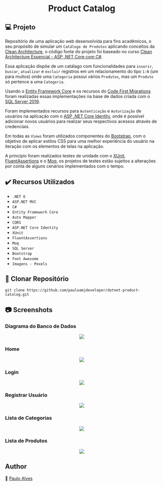 <h1 align="center">Product Catalog</h1>

## :computer: Projeto

Repositório de uma aplicação web desenvolvida para fins acadêmicos, o seu propósito de simular um `Catálogo de Produtos` aplicando conceitos da [Clean Architecture](https://blog.cleancoder.com/uncle-bob/2012/08/13/the-clean-architecture.html), o código fonte do projeto foi baseado no curso [Clean Architecture Essencial - ASP .NET Core com C#](https://www.udemy.com/course/clean-architecture-essencial-asp-net-core-com-c/).

Essa aplicação dispõe de um catálago com funcionalidades para  `inserir`, `buscar`, `atualizar` e `excluir` registros em um relacionamento do tipo `1:N` (um para muitos)
onde uma `Categoria` possui vários `Produtos`, mas um `Produto` só pertence a uma  `Categoria`.

Usando o [Entity Framework Core](https://docs.microsoft.com/pt-br/ef/core/) e os recursos do [Code First Migrations](https://docs.microsoft.com/pt-br/ef/ef6/modeling/code-first/migrations/) foram realizadas essas implementações na base de dados criada com o 
[SQL Server 2019](https://www.microsoft.com/pt-br/sql-server/sql-server-downloads).

Foram implementados recursos para `Autenticação` e `Autorização` de usuários na aplicação com o [ASP .NET Core Identity](https://learn.microsoft.com/pt-br/aspnet/core/security/authentication/identity?view=aspnetcore-6.0&tabs=visual-studio), onde é possível adicionar novos usuários para realizar seus respectivos acessos através de credenciais.

Em todas as `Views` foram utilizados componentes do [Bootstrap](https://getbootstrap.com/docs/5.0/getting-started/introduction/), com o objetivo de aplicar estilos CSS para uma melhor experiência do usuário na iteração com os elementos de telas na aplicação.

A princípio foram realizados testes de unidade com o [XUnit](https://xunit.net/), [FluentAssertions](https://fluentassertions.com/) e o [Moq](https://github.com/moq/moq), os projetos de testes estão sujeitos a alterações por conta de alguns cenários implementados com o tempo.

## ✔️ Recursos Utilizados

- ``.NET 6``
- ``ASP.NET MVC``
- ``C#``
- ``Entity Framework Core``
- ``Auto Mapper``
- ``CQRS``
- ``ASP.NET Core Identity``
- ``XUnit``
- ``FluentAssertions``
- ``Moq``
- ``SQL Server``
- ``Bootstrap``
- ``Font Awesome``
- ``Imagens - Pexels``

## :floppy_disk: Clonar Repositório

```git clone https://github.com/pauloamjdeveloper/dotnet-product-catalog.git```

## :camera: Screenshots

### Diagrama do Banco de Dados

<p align="center"> <img src="https://github.com/pauloamjdeveloper/dotnet-product-catalog/blob/master/src/ProductCatalog.WebUI/wwwroot/images/screenshot6.png" /></p>

### Home

<p align="center"> <img src="https://github.com/pauloamjdeveloper/dotnet-product-catalog/blob/master/src/ProductCatalog.WebUI/wwwroot/images/screenshot1.png" /></p>

### Login

<p align="center"> <img src="https://github.com/pauloamjdeveloper/dotnet-product-catalog/blob/master/src/ProductCatalog.WebUI/wwwroot/images/screenshot2.png" /></p>

### Registrar Usuário

<p align="center"> <img src="https://github.com/pauloamjdeveloper/dotnet-product-catalog/blob/master/src/ProductCatalog.WebUI/wwwroot/images/screenshot3.png" /></p>

### Lista de Categorias

<p align="center"> <img src="https://github.com/pauloamjdeveloper/dotnet-product-catalog/blob/master/src/ProductCatalog.WebUI/wwwroot/images/screenshot4.png" /></p>

### Lista de Produtos

<p align="center"> <img src="https://github.com/pauloamjdeveloper/dotnet-product-catalog/blob/master/src/ProductCatalog.WebUI/wwwroot/images/screenshot5.png" /></p>

## Author
:boy: [Paulo Alves](https://github.com/pauloamjdeveloper)

